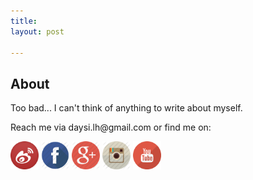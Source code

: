 ```yaml
---
title: 
layout: post

---
```

<div class="content">
	<div class="post">
<h2> About </h2>
<p>Too bad... I can't think of anything to write about myself.</p>
<p>Reach me via daysi.lh@gmail.com or find me on:</p>
<a target="_blank" href="http://www.weibo.com/tzungtzuli"><img src="/media/img/weibo.png" height="45" width="45"></a>
<a target="_blank" href="https://www.facebook.com/tzungtzuli"><img src="/media/img/facebook.png" height="45" width="45"></a>
<a target="_blank" href="https://plus.google.com/109915721717462682982/posts"><img src="/media/img/google+.png" height="45" width="45"></a>
<a target="_blank" href="http://instagram.com/tzungtzu"><img src="/media/img/instagram.png" height="45" width="45"></a>
<a target="_blank" href="https://www.youtube.com/channel/UCNlq1agDkgS5hbOTFk_CeYA"><img src="/media/img/youtube.png" height="45" width="45"></a>
</div>
</div>
